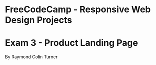 # FreeCodeCamp - Responsive Web Design Projects 
#  Exam 3 - Product Landing Page
By Raymond Colin Turner

